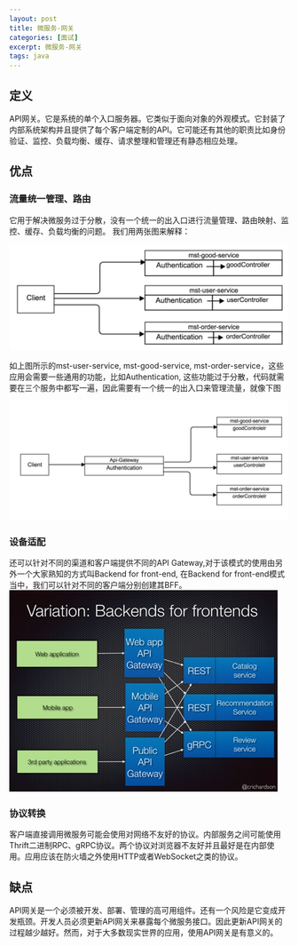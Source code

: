 ```yaml
---
layout: post
title: 微服务-网关
categories: [面试]
excerpt: 微服务-网关
tags: java
---
```

## 定义
API网关。它是系统的单个入口服务器。它类似于面向对象的外观模式。它封装了内部系统架构并且提供了每个客户端定制的API。它可能还有其他的职责比如身份验证、监控、负载均衡、缓存、请求整理和管理还有静态相应处理。

## 优点
### 流量统一管理、路由
它用于解决微服务过于分散，没有一个统一的出入口进行流量管理、路由映射、监控、缓存、负载均衡的问题。 我们用两张图来解释：

![](/images/interviews/api-gateway-1.jpg)

如上图所示的mst-user-service, mst-good-service, mst-order-service，这些应用会需要一些通用的功能，比如Authentication, 这些功能过于分散，代码就需要在三个服务中都写一遍，因此需要有一个统一的出入口来管理流量，就像下图

![](/images/interviews/api-gateway-2.jpg)

### 设备适配
 还可以针对不同的渠道和客户端提供不同的API Gateway,对于该模式的使用由另外一个大家熟知的方式叫Backend for front-end, 在Backend for front-end模式当中，我们可以针对不同的客户端分别创建其BFF。
![](/images/interviews/api-gateway-3.jpg)

### 协议转换
客户端直接调用微服务可能会使用对网络不友好的协议。内部服务之间可能使用Thrift二进制RPC、gRPC协议。两个协议对浏览器不友好并且最好是在内部使用。应用应该在防火墙之外使用HTTP或者WebSocket之类的协议。

## 缺点
API网关是一个必须被开发、部署、管理的高可用组件。还有一个风险是它变成开发瓶颈。开发人员必须更新API网关来暴露每个微服务接口。因此更新API网关的过程越少越好。然而，对于大多数现实世界的应用，使用API网关是有意义的。


